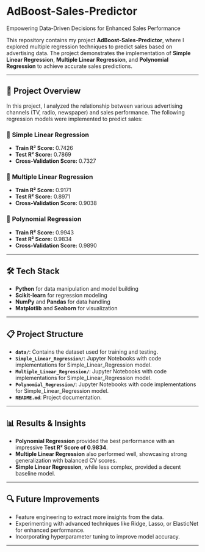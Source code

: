 # AdBoost-Sales-Predictor
Empowering Data-Driven Decisions for Enhanced Sales Performance

This repository contains my project **AdBoost-Sales-Predictor**, where I explored multiple regression techniques to predict sales based on advertising data. The project demonstrates the implementation of **Simple Linear Regression**, **Multiple Linear Regression**, and **Polynomial Regression** to achieve accurate sales predictions.

---

## 🚀 Project Overview
In this project, I analyzed the relationship between various advertising channels (TV, radio, newspaper) and sales performance. The following regression models were implemented to predict sales:

### 🔹 **Simple Linear Regression**
- **Train R² Score:** 0.7426  
- **Test R² Score:** 0.7869  
- **Cross-Validation Score:** 0.7327  

### 🔹 **Multiple Linear Regression**
- **Train R² Score:** 0.9171  
- **Test R² Score:** 0.8971  
- **Cross-Validation Score:** 0.9038  

### 🔹 **Polynomial Regression**
- **Train R² Score:** 0.9943  
- **Test R² Score:** 0.9834  
- **Cross-Validation Score:** 0.9890  

---

## 🛠️ Tech Stack
- **Python** for data manipulation and model building
- **Scikit-learn** for regression modeling
- **NumPy** and **Pandas** for data handling
- **Matplotlib** and **Seaborn** for visualization

---

## 📋 Project Structure
- **`data/`**: Contains the dataset used for training and testing.
- **`Simple_Linear_Regression/`**: Jupyter Notebooks with code implementations for  Simple_Linear_Regression model.
- **`Multiple_Linear_Regression/`**: Jupyter Notebooks with code implementations for  Simple_Linear_Regression model.
- **`Polynomial_Regression/`**: Jupyter Notebooks with code implementations for  Simple_Linear_Regression model.
- **`README.md`**: Project documentation.

---

## 📊 Results & Insights
- **Polynomial Regression** provided the best performance with an impressive **Test R² Score of 0.9834**.
- **Multiple Linear Regression** also performed well, showcasing strong generalization with balanced CV scores.
- **Simple Linear Regression**, while less complex, provided a decent baseline model.

---

## 🔍 Future Improvements
- Feature engineering to extract more insights from the data.
- Experimenting with advanced techniques like Ridge, Lasso, or ElasticNet for enhanced performance.
- Incorporating hyperparameter tuning to improve model accuracy.

---

